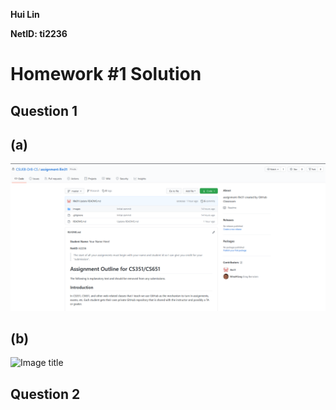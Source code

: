 **Hui Lin**

**NetID: ti2236**

# Homework #1 Solution

## Question 1
## (a)
![Image title](images/repo_img.PNG)
## (b)
![Image title](images/)

## Question 2